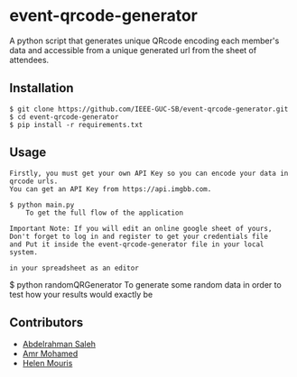 # event-qrcode-generator
A python script that generates unique QRcode encoding each member's data and accessible from a unique generated url from the sheet of attendees.

## Installation
```
$ git clone https://github.com/IEEE-GUC-SB/event-qrcode-generator.git
$ cd event-qrcode-generator
$ pip install -r requirements.txt
```
## Usage
```
Firstly, you must get your own API Key so you can encode your data in qrcode urls.
You can get an API Key from https://api.imgbb.com.

$ python main.py
    To get the full flow of the application
    
Important Note: If you will edit an online google sheet of yours, Don't forget to log in and register to get your credentials file
and Put it inside the event-qrcode-generator file in your local system.

in your spreadsheet as an editor 
```
$ python randomQRGenerator
    To generate some random data in order to test how your results would exactly be



## Contributors
- [Abdelrahman Saleh](https://github.com/AbdoRewaished)
- [Amr Mohamed](https://github.com/IrrationalInteger)
- [Helen Mouris](https://github.com/HelenMouris)
